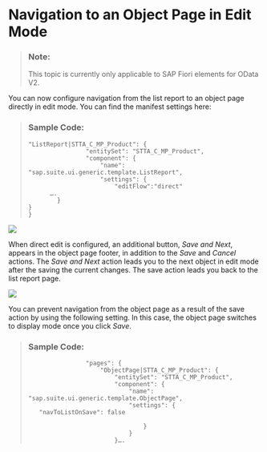 <!-- loio8665847a17a14e1abdcebe3e235c8c68 -->

# Navigation to an Object Page in Edit Mode

> ### Note:  
> This topic is currently only applicable to SAP Fiori elements for OData V2.

You can now configure navigation from the list report to an object page directly in edit mode. You can find the manifest settings here:

> ### Sample Code:  
> ```
> "ListReport|STTA_C_MP_Product": {
>                 "entitySet": "STTA_C_MP_Product",
>                 "component": {
>                     "name": "sap.suite.ui.generic.template.ListReport",
>                     "settings": {
>                         "editFlow":"direct"
> 		….
> 	      }
> }
> }
> 
> ```

 ![](images/Image_Navigation_to_an_Object_Page_in_Edit_Mode_1_087686b.png) 

When direct edit is configured, an additional button, *Save and Next*, appears in the object page footer, in addition to the *Save* and *Cancel* actions. The *Save and Next* action leads you to the next object in edit mode after the saving the current changes. The save action leads you back to the list report page.

 ![](images/Image_Navigation_to_an_Object_Page_in_Edit_Mode_2_7ba89de.png) 

You can prevent navigation from the object page as a result of the save action by using the following setting. In this case, the object page switches to display mode once you click *Save*.

> ### Sample Code:  
> ```
>                 "pages": {
>                     "ObjectPage|STTA_C_MP_Product": {
>                         "entitySet": "STTA_C_MP_Product",
>                         "component": {
>                             "name": "sap.suite.ui.generic.template.ObjectPage",
>                             "settings": {
>    "navToListOnSave": false
> 
>                                 }
>                             }
>                         }….
> 
> ```

